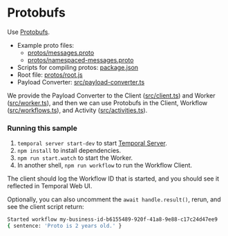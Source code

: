 # Protobufs

Use [Protobufs](https://docs.temporal.io/dev-guide/typescript/features#protobufs).

- Example proto files:
  - [protos/messages.proto](protos/messages.proto)
  - [protos/namespaced-messages.proto](protos/namespaced-messages.proto)
- Scripts for compiling protos: [package.json](package.json)
- Root file: [protos/root.js](protos/root.js)
- Payload Converter: [src/payload-converter.ts](src/payload-converter.ts)

We provide the Payload Converter to the Client ([src/client.ts](src/client.ts)) and Worker ([src/worker.ts](src/worker.ts)), and then we can use Protobufs in the Client, Workflow ([src/workflows.ts](src/workflows.ts)), and Activity ([src/activities.ts](src/activities.ts)).

### Running this sample

1. `temporal server start-dev` to start [Temporal Server](https://github.com/temporalio/cli/#installation).
1. `npm install` to install dependencies.
1. `npm run start.watch` to start the Worker.
1. In another shell, `npm run workflow` to run the Workflow Client.

The client should log the Workflow ID that is started, and you should see it reflected in Temporal Web UI.

Optionally, you can also uncomment the `await handle.result()`, rerun, and see the client script return:

```bash
Started workflow my-business-id-b6155489-920f-41a8-9e88-c17c24d47ee9
{ sentence: 'Proto is 2 years old.' }
```
